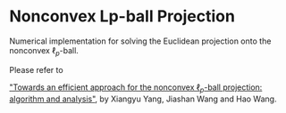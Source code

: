 # Nonconvex Lp-ball Projection
Numerical implementation for solving the Euclidean projection onto the nonconvex $\ell_p$-ball.

Please refer to

["Towards an efficient approach for the nonconvex $\ell_p$-ball projection: algorithm and analysis"](https://jmlr.org/papers/volume23/21-0133/21-0133.pdf), by Xiangyu Yang, Jiashan Wang and Hao Wang.

